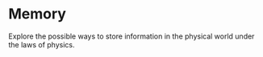 Memory
======

Explore the possible ways to store information in the physical world under the laws of physics.
